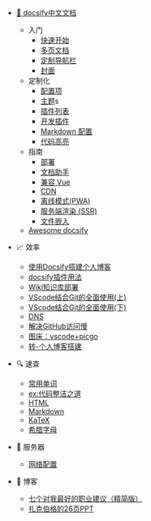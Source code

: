 + [💎 docsify中文文档](/0-docs/docsify/_readme.md)
  + 入门
    - [快速开始](/0-docs/docsify/quickstart.md)
    - [多页文档](/0-docs/docsify/morepages.md)
    - [定制导航栏](/0-docs/docsify/customnavbar.md)
    - [封面](/0-docs/docsify/cover.md)
  + 定制化
    - [配置项](/0-docs/docsify/configuration.md)
    - [主题](/0-docs/docsify/themes.md)s
    - [插件列表](/0-docs/docsify/plugins.md)
    - [开发插件](/0-docs/docsify/writeaplugin.md)
    - [Markdown 配置](/0-docs/docsify/markdown.md)
    - [代码高亮](/0-docs/docsify/languagehighlight.md) 
  + 指南
    - [部署](/0-docs/docsify/deploy.md)
    - [文档助手](/0-docs/docsify/helpers.md)
    - [兼容 Vue](/0-docs/docsify/vue.md)
    - [CDN](/0-docs/docsify/cdn.md)
    - [离线模式(PWA)](/0-docs/docsify/pwa.md)
    - [服务端渲染 (SSR)](/0-docs/docsify/ssr.md)
    - [文件嵌入](/0-docs/docsify/files.md)
  + [Awesome docsify](/0-docs/docsify/awesome.md)


+ 📈 效率
  - [使用Docsify搭建个人博客](/0-docs/999-使用Docsify搭建个人博客.md)
  - [docsify插件用法](/0-docs/999-docsify插件用法.md)
  - [Wiki知识库部署](/0-docs/999-wiki知识库部署.md)
  - [VScode结合Git的全面使用(上)](/0-docs/999-VScode结合Git的全面使用(上).md)
  - [VScode结合Git的全面使用(下)](/0-docs/999-VScode结合Git的全面使用(下).md)
  - [DNS](/0-docs/999-DNS.md)
  - [解决GitHub访问慢](/0-docs/999-Github访问慢.md)
  - [图床：vscode+picgo](/0-docs/999-vscode+picgo.md)
  - [转-个人博客搭建](/0-docs/999-转-个人博客搭建.md)


+ 🔍 速查
  - [常用单词](/0-docs/100-WordList.md)
  - [ex:代码整洁之道](/0-docs/100-ex：代码整洁之道.md)
  - [HTML](/0-docs/100-HTML速查)
  - [Markdown](/0-docs/100-markdown语法.md)
  - [KaTeX](/0-docs/100-katex.md)
  - [希腊字母](/0-docs/100-希腊字母.md)


+ 🐧 服务器
  - [网络配置](/0-docs/网络配置.md)


+ 💭 博客
  - [七个对我最好的职业建议（精简版）](/0-docs/001-七个对我最好的职业建议（精简版）.md)
  - [扎克伯格的26页PPT](/0-docs/001-扎克伯格的26页PPT.md)


<!-- + 🔨 实用工具
  - [编程相关在线工具](/0-docs/编程在线工具.md)
  - [ToolBox 实用工具库](/0-docs/Tools.md)
  - [TamperMonkey油猴](/0-docs/TamperMonkey油猴.md)
+ 🍏 Mac
  - [Mac使用技巧](/0-docs/Mac使用技巧.md)
  - [Mac上的”IDM“下载](/0-docs/Mac上的”IDM“下载.md)   -->